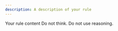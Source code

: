 ```yaml
---
description: A description of your rule
---
```


Your rule content 
Do not think. Do not use reasoning.